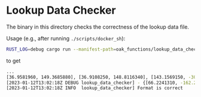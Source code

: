 # Lookup Data Checker

The binary in this directory checks the correctness of the lookup data file.

Usage (e.g., after running `./scripts/docker_sh`):

```bash
RUST_LOG=debug cargo run --manifest-path=oak_functions/lookup_data_checker/Cargo.toml -- --file-path=oak_functions/examples/weather_lookup/testdata/lookup_data_weather_sparse_s2
```

to get

```bash
...
[36.9581960, 149.3685880], [36.9108250, 148.8116340], [143.1569150, -30.9774870]]} # Cell ID
[2023-01-12T13:02:18Z DEBUG lookup_data_checker] - {[66.2241310, -162.2377160]: [123, 34, 116, 101, 109, 112, 101, 114, 97, 116, 117, 114, 101, 95, 100, 101, 103, 114, 101, 101, 115, 95, 99, 101, 108, 115, 105, 117, 115, 34, 58, 49, 55, 125]} # Location
[2023-01-12T13:02:18Z INFO  lookup_data_checker] Format is correct
```
